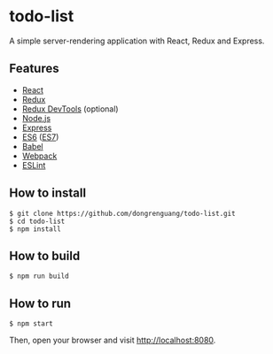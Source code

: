 # todo-list
A simple server-rendering application with React, Redux and Express.

## Features
- [React](http://facebook.github.io/react/)
- [Redux](http://redux.js.org/)
- [Redux DevTools](https://github.com/gaearon/redux-devtools) (optional)
- [Node.js](https://nodejs.org/en/)
- [Express](http://expressjs.com/)
- [ES6](https://babeljs.io/docs/learn-es2015/) ([ES7](http://babeljs.io/docs/plugins/preset-stage-2/))
- [Babel](https://babeljs.io/)
- [Webpack](http://webpack.github.io/)
- [ESLint](http://eslint.org/)

## How to install
```shell
$ git clone https://github.com/dongrenguang/todo-list.git
$ cd todo-list
$ npm install
```

## How to build
```shell
$ npm run build
```

## How to run
```shell
$ npm start
```
Then, open your browser and visit [http://localhost:8080](http://localhost:8080).
